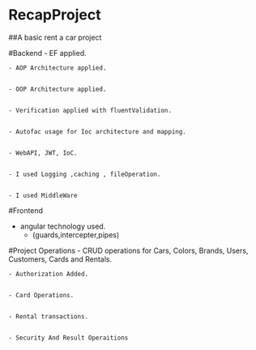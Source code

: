 # RecapProject

##A basic rent a car project

  #Backend
    - EF applied.
    
    - AOP Architecture applied.


    - OOP Architecture applied.


    - Verification applied with fluentValidation.


    - Autofac usage for Ioc architecture and mapping.


    - WebAPI, JWT, IoC.


    - I used Logging ,caching , fileOperation.


    - I used MiddleWare 
    
  #Frontend
   - angular technology used.
     - (guards,intercepter,pipes)
   
   
  #Project Operations
    - CRUD operations for Cars, Colors, Brands, Users, Customers, Cards and Rentals.


    - Authorization Added.


    - Card Operations.


    - Rental transactions.


    - Security And Result Operaitions
    
